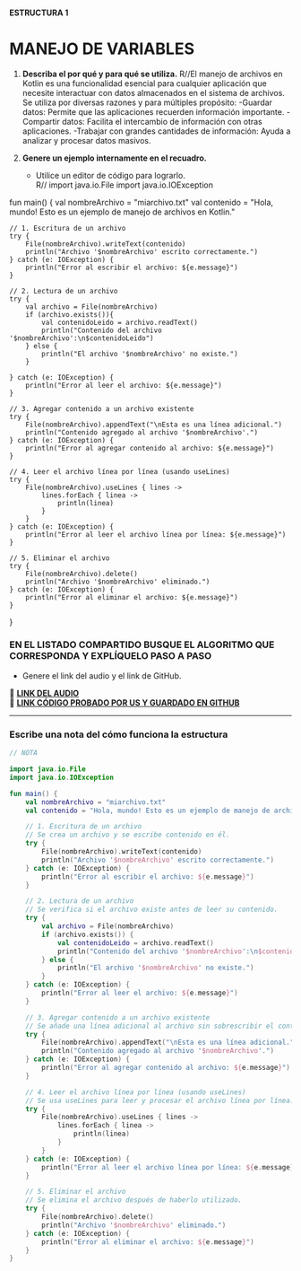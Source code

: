 #### ESTRUCTURA 1  
# MANEJO DE VARIABLES  

1. **Describa el por qué y para qué se utiliza.** 
R//El manejo de archivos en Kotlin es una funcionalidad esencial
para cualquier aplicación que necesite interactuar con datos almacenados en el sistema de archivos. 
Se utiliza por diversas razones y para múltiples propósito:
-Guardar datos: Permite que las aplicaciones recuerden información importante.
-Compartir datos: Facilita el intercambio de información con otras aplicaciones.
-Trabajar con grandes cantidades de información: Ayuda a analizar y procesar datos masivos.

2. **Genere un ejemplo internamente en el recuadro.**  
   - Utilice un editor de código para lograrlo.  
R//
import java.io.File
import java.io.IOException

fun main() {
    val nombreArchivo = "miarchivo.txt"
    val contenido = "Hola, mundo! Esto es un ejemplo de manejo de archivos en Kotlin."

    // 1. Escritura de un archivo
    try {
        File(nombreArchivo).writeText(contenido)
        println("Archivo '$nombreArchivo' escrito correctamente.")
    } catch (e: IOException) {
        println("Error al escribir el archivo: ${e.message}")
    }

    // 2. Lectura de un archivo
    try {
        val archivo = File(nombreArchivo)
        if (archivo.exists()){
            val contenidoLeido = archivo.readText()
            println("Contenido del archivo '$nombreArchivo':\n$contenidoLeido")
        } else {
            println("El archivo '$nombreArchivo' no existe.")
        }

    } catch (e: IOException) {
        println("Error al leer el archivo: ${e.message}")
    }

    // 3. Agregar contenido a un archivo existente
    try {
        File(nombreArchivo).appendText("\nEsta es una línea adicional.")
        println("Contenido agregado al archivo '$nombreArchivo'.")
    } catch (e: IOException) {
        println("Error al agregar contenido al archivo: ${e.message}")
    }

    // 4. Leer el archivo línea por línea (usando useLines)
    try {
        File(nombreArchivo).useLines { lines ->
            lines.forEach { linea ->
                println(linea)
            }
        }
    } catch (e: IOException) {
        println("Error al leer el archivo línea por línea: ${e.message}")
    }

    // 5. Eliminar el archivo
    try {
        File(nombreArchivo).delete()
        println("Archivo '$nombreArchivo' eliminado.")
    } catch (e: IOException) {
        println("Error al eliminar el archivo: ${e.message}")
    }
}



### EN EL LISTADO COMPARTIDO BUSQUE EL ALGORITMO QUE CORRESPONDA Y EXPLÍQUELO PASO A PASO  
- Genere el link del audio y el link de GitHub.  

🔗 **[LINK DEL AUDIO](#)**  
🔗 **[LINK CÓDIGO PROBADO POR US Y GUARDADO EN GITHUB](#)**  

---

### Escribe una nota del cómo funciona la estructura  

```kotlin
// NOTA

import java.io.File
import java.io.IOException

fun main() {
    val nombreArchivo = "miarchivo.txt"
    val contenido = "Hola, mundo! Esto es un ejemplo de manejo de archivos en Kotlin."

    // 1. Escritura de un archivo
    // Se crea un archivo y se escribe contenido en él.
    try {
        File(nombreArchivo).writeText(contenido)
        println("Archivo '$nombreArchivo' escrito correctamente.")
    } catch (e: IOException) {
        println("Error al escribir el archivo: ${e.message}")
    }

    // 2. Lectura de un archivo
    // Se verifica si el archivo existe antes de leer su contenido.
    try {
        val archivo = File(nombreArchivo)
        if (archivo.exists()) {
            val contenidoLeido = archivo.readText()
            println("Contenido del archivo '$nombreArchivo':\n$contenidoLeido")
        } else {
            println("El archivo '$nombreArchivo' no existe.")
        }
    } catch (e: IOException) {
        println("Error al leer el archivo: ${e.message}")
    }

    // 3. Agregar contenido a un archivo existente
    // Se añade una línea adicional al archivo sin sobrescribir el contenido previo.
    try {
        File(nombreArchivo).appendText("\nEsta es una línea adicional.")
        println("Contenido agregado al archivo '$nombreArchivo'.")
    } catch (e: IOException) {
        println("Error al agregar contenido al archivo: ${e.message}")
    }

    // 4. Leer el archivo línea por línea (usando useLines)
    // Se usa useLines para leer y procesar el archivo línea por línea.
    try {
        File(nombreArchivo).useLines { lines ->
            lines.forEach { linea ->
                println(linea)
            }
        }
    } catch (e: IOException) {
        println("Error al leer el archivo línea por línea: ${e.message}")
    }

    // 5. Eliminar el archivo
    // Se elimina el archivo después de haberlo utilizado.
    try {
        File(nombreArchivo).delete()
        println("Archivo '$nombreArchivo' eliminado.")
    } catch (e: IOException) {
        println("Error al eliminar el archivo: ${e.message}")
    }
}

